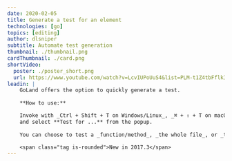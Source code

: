 ```yaml
---
date: 2020-02-05
title: Generate a test for an element
technologies: [go]
topics: [editing]
author: dlsniper
subtitle: Automate test generation
thumbnail: ./thumbnail.png
cardThumbnail: ./card.png
shortVideo:
  poster: ./poster_short.png
  url: https://www.youtube.com/watch?v=LcvIUPoUuS4&list=PLM-t1Z4tbFflkIOaap4P-BV30ZrZwrDld&index=5
leadin: |
    GoLand offers the option to quickly generate a test.
    
    **How to use:**

    Invoke with _Ctrl + Shift + T on Windows/Linux_, _⌘ + ⇧ + T on macOS_,
    and select **Test for ...** from the popup.
    
    You can choose to test a _function/method_, _the whole file_, or _the whole package_.

    <span class="tag is-rounded">New in 2017.3</span>
---
```

